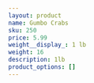 ```yaml
---
layout: product
name: Gumbo Crabs
sku: 250
price: 5.99
weight__display_: 1 lb
weight: 16
description: 1﻿lb
product_options: []
---
```

